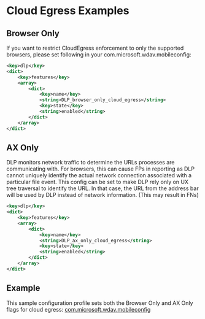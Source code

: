 # Cloud Egress Examples

## Browser Only

If you want to restrict CloudEgress enforcement to only the supported browsers, please set following in your com.microsoft.wdav.mobileconfig:

```xml
<key>dlp</key>
<dict>
	<key>features</key>
	<array>
		<dict>
			<key>name</key>
			<string>DLP_browser_only_cloud_egress</string>
			<key>state</key>
			<string>enabled</string>
		</dict>
	</array>
</dict>
```

## AX Only

DLP monitors network traffic to determine the URLs processes are communicating with.  For browsers, this can cause FPs in reporting as DLP cannot uniquely identify the actual network connection associated with a particular file event.  This config can be set to make DLP rely only on UX tree traversal to identify the URL.  In that case, the URL from the address bar will be used by DLP instead of network information.  (This may result in FNs)

```xml
<key>dlp</key>
<dict>
	<key>features</key>
	<array>
		<dict>
			<key>name</key>
			<string>DLP_ax_only_cloud_egress</string>
			<key>state</key>
			<string>enabled</string>
		</dict>
	</array>
</dict>
```

## Example

This sample configuration profile sets both the Browser Only and AX Only flags for cloud egress: [com.microsoft.wdav.mobileconfig](./com.microsoft.wdav.mobileconfig)